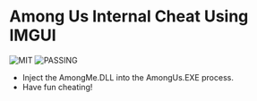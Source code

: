 # Among Us Internal Cheat Using IMGUI
  ![MIT](https://img.shields.io/badge/licence-MIT-blue) ![PASSING](https://img.shields.io/badge/build-passing-brightgreen)
 * Inject the AmongMe.DLL into the AmongUs.EXE process.
 * Have fun cheating!
